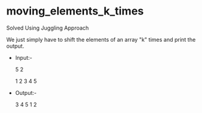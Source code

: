 # moving_elements_k_times
Solved Using Juggling Approach

We just simply have to shift the elements of an array "k" times and print the output.

- Input:-

    5 2
    
    1 2 3 4 5
- Output:- 

    3 4 5 1 2
